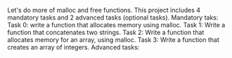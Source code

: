Let's do more of malloc and free functions.
This project includes 4 mandatory tasks and 2 advanced tasks (optional tasks).
Mandatory taks:
Task 0:
write a function that allocates memory using malloc.
Task 1: 
Write a function that concatenates two strings.
Task 2: 
Write a function that allocates memory for an array, using malloc.
Task 3: 
Write a function that creates an array of integers.
Advanced tasks:

